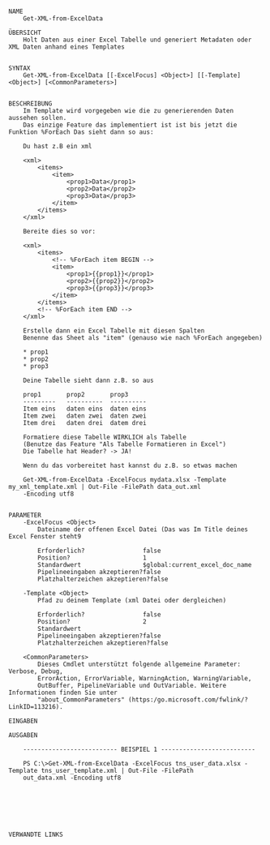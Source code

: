 ﻿```

NAME
    Get-XML-from-ExcelData
    
ÜBERSICHT
    Holt Daten aus einer Excel Tabelle und generiert Metadaten oder XML Daten anhand eines Templates
    
    
SYNTAX
    Get-XML-from-ExcelData [[-ExcelFocus] <Object>] [[-Template] <Object>] [<CommonParameters>]
    
    
BESCHREIBUNG
    Im Template wird vorgegeben wie die zu generierenden Daten aussehen sollen.
    Das einzige Feature das implementiert ist ist bis jetzt die Funktion %ForEach Das sieht dann so aus:
    
    Du hast z.B ein xml
    
    <xml>
        <items>
            <item>
                <prop1>Data</prop1>
                <prop2>Data</prop2>
                <prop3>Data</prop3>
            </item>
        </items>
    </xml>
    
    Bereite dies so vor:
    
    <xml>
        <items>
            <!-- %ForEach item BEGIN -->
            <item>
                <prop1>{{prop1}}</prop1>
                <prop2>{{prop2}}</prop2>
                <prop3>{{prop3}}</prop3>
            </item>
        </items>
        <!-- %ForEach item END -->
    </xml>
    
    Erstelle dann ein Excel Tabelle mit diesen Spalten
    Benenne das Sheet als "item" (genauso wie nach %ForEach angegeben)
    
    * prop1
    * prop2
    * prop3
    
    Deine Tabelle sieht dann z.B. so aus
    
    prop1	    prop2	    prop3
    ---------   ----------  ----------
    Item eins	daten eins	daten eins
    Item zwei	daten zwei	daten zwei
    Item drei	daten drei	datem drei
    
    Formatiere diese Tabelle WIRKLICH als Tabelle 
    (Benutze das Feature "Als Tabelle Formatieren in Excel")
    Die Tabelle hat Header? -> JA!
    
    Wenn du das vorbereitet hast kannst du z.B. so etwas machen
    
    Get-XML-from-ExcelData -ExcelFocus mydata.xlsx -Template my_xml_template.xml | Out-File -FilePath data_out.xml 
    -Encoding utf8
    

PARAMETER
    -ExcelFocus <Object>
        Dateiname der offenen Excel Datei (Das was Im Title deines Excel Fenster steht9
        
        Erforderlich?                false
        Position?                    1
        Standardwert                 $global:current_excel_doc_name
        Pipelineeingaben akzeptieren?false
        Platzhalterzeichen akzeptieren?false
        
    -Template <Object>
        Pfad zu deinem Template (xml Datei oder dergleichen)
        
        Erforderlich?                false
        Position?                    2
        Standardwert                 
        Pipelineeingaben akzeptieren?false
        Platzhalterzeichen akzeptieren?false
        
    <CommonParameters>
        Dieses Cmdlet unterstützt folgende allgemeine Parameter: Verbose, Debug,
        ErrorAction, ErrorVariable, WarningAction, WarningVariable,
        OutBuffer, PipelineVariable und OutVariable. Weitere Informationen finden Sie unter 
        "about_CommonParameters" (https:/go.microsoft.com/fwlink/?LinkID=113216). 
    
EINGABEN
    
AUSGABEN
    
    -------------------------- BEISPIEL 1 --------------------------
    
    PS C:\>Get-XML-from-ExcelData -ExcelFocus tns_user_data.xlsx -Template tns_user_template.xml | Out-File -FilePath 
    out_data.xml -Encoding utf8
    
    
    
    
    
    
    
VERWANDTE LINKS



```


